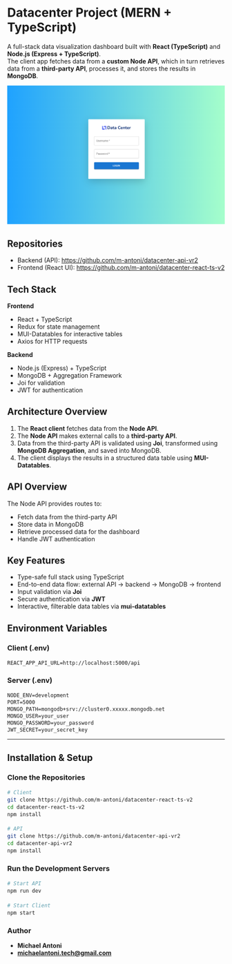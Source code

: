 # Datacenter Project (MERN + TypeScript)

A full-stack data visualization dashboard built with **React (TypeScript)** and **Node.js (Express + TypeScript)**.  
The client app fetches data from a **custom Node API**, which in turn retrieves data from a **third-party API**, processes it, and stores the results in **MongoDB**.

![screenshot](datacenter.png)

## Repositories

- Backend (API): https://github.com/m-antoni/datacenter-api-vr2
- Frontend (React UI): https://github.com/m-antoni/datacenter-react-ts-v2

## Tech Stack

**Frontend**

- React + TypeScript
- Redux for state management
- MUI-Datatables for interactive tables
- Axios for HTTP requests

**Backend**

- Node.js (Express) + TypeScript
- MongoDB + Aggregation Framework
- Joi for validation
- JWT for authentication

## Architecture Overview

1. The **React client** fetches data from the **Node API**.
2. The **Node API** makes external calls to a **third-party API**.
3. Data from the third-party API is validated using **Joi**, transformed using **MongoDB Aggregation**, and saved into MongoDB.
4. The client displays the results in a structured data table using **MUI-Datatables**.

## API Overview

The Node API provides routes to:

- Fetch data from the third-party API
- Store data in MongoDB
- Retrieve processed data for the dashboard
- Handle JWT authentication

## Key Features

- Type-safe full stack using TypeScript
- End-to-end data flow: external API → backend → MongoDB → frontend
- Input validation via **Joi**
- Secure authentication via **JWT**
- Interactive, filterable data tables via **mui-datatables**

## Environment Variables

### Client (.env)

```
REACT_APP_API_URL=http://localhost:5000/api
```

### Server (.env)

```
NODE_ENV=development
PORT=5000
MONGO_PATH=mongodb+srv://cluster0.xxxxx.mongodb.net
MONGO_USER=your_user
MONGO_PASSWORD=your_password
JWT_SECRET=your_secret_key
```

---

## Installation & Setup

### Clone the Repositories

```bash
# Client
git clone https://github.com/m-antoni/datacenter-react-ts-v2
cd datacenter-react-ts-v2
npm install

# API
git clone https://github.com/m-antoni/datacenter-api-vr2
cd datacenter-api-vr2
npm install
```

### Run the Development Servers

```bash
# Start API
npm run dev

# Start Client
npm start
```

### Author

- **Michael Antoni**
- **michaelantoni.tech@gmail.com**
